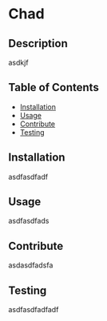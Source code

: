 
  # Chad

  ## Description
  asdkjf

  ## Table of Contents
  * [Installation](#installation)
  * [Usage](#usage)
  * [Contribute](#contribute)
  * [Testing](#testing)
  
  ## Installation
  asdfasdfadf

  ## Usage
  asdfasdfads

  ## Contribute
  asdasdfadsfa

  ## Testing
  asdfasdfadfadf

